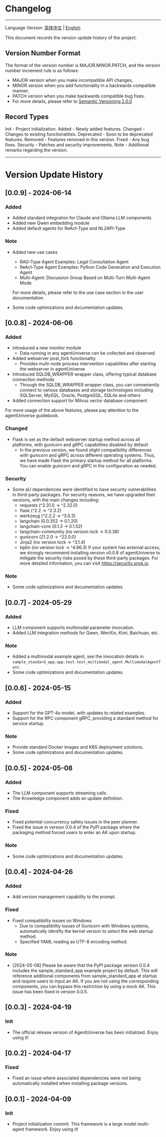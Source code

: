 # Changelog
**************************************
Language Version: [简体中文](CHANGELOG_zh.md) | [English](CHANGELOG.md)

This document records the version update history of the project.

## Version Number Format
The format of the version number is MAJOR.MINOR.PATCH, and the version number increment rule is as follows:
- MAJOR version when you make incompatible API changes,
- MINOR version when you add functionality in a backwards compatible manner,
- PATCH version when you make backwards compatible bug fixes.
- For more details, please refer to [Semantic Versioning 2.0.0](https://semver.org)

## Record Types
Init - Project initialization.
Added - Newly added features.
Changed - Changes to existing functionalities.
Deprecated - Soon to be deprecated features.
Removed - Features removed in this version.
Fixed - Any bug fixes.
Security - Patches and security improvements.
Note - Additional remarks regarding the version.

***************************************************

# Version Update History
## [0.0.9] - 2024-06-14
### Added
- Added standard integration for Claude and Ollama LLM components
- Added new Qwen embedding module
- Added default agents for ReAct-Type and NL2API-Type

### Note
- Added new use cases
  - RAG-Type Agent Examples: Legal Consultation Agent
  - ReAct-Type Agent Examples: Python Code Generation and Execution Agent
  - Multi-Agent: Discussion Group Based on Multi-Turn Multi-Agent Mode

  For more details, please refer to the use case section in the user documentation.
- Some code optimizations and documentation updates.

## [0.0.8] - 2024-06-06
### Added
- Introduced a new monitor module
  - Data running in any agentUniverse can be collected and observed
- Added webserver post_fork functionality
  - Provides multi-node process intervention capabilities after starting the webserver in agentUniverse
- Introduced SQLDB_WRAPPER wrapper class, offering typical database connection methods
  - Through the SQLDB_WRAPPER wrapper class, you can conveniently connect to various databases and storage technologies including SQLServer, MySQL, Oracle, PostgreSQL, SQLite and others
- Added connection support for Milvus vector database component

For more usage of the above features, please pay attention to the agentUniverse guidebook.

### Changed
- Flask is set as the default webserver startup method across all platforms, with gunicorn and gRPC capabilities disabled by default
  - In the previous version, we found slight compatibility differences with gunicorn and gRPC across different operating systems. Thus, we have made Flask the primary startup method for all platforms. You can enable gunicorn and gRPC in the configuration as needed.

### Security
- Some aU dependencies were identified to have security vulnerabilities in third-party packages. For security reasons, we have upgraded their versions, with the main changes including:
  - requests (^2.31.0 -> ^2.32.0)
  - flask (^2.2 -> ^2.3.2)
  - werkzeug (^2.2.2 -> ^3.0.3)
  - langchain (0.0.352 -> 0.1.20)
  - langchain-core (0.1.3 -> 0.1.52)
  - langchain-community (no version lock -> 0.0.38)
  - gunicorn (21.2.0 -> ^22.0.0)
  - Jinja2 (no version lock -> ^3.1.4)
  - tqdm (no version lock -> ^4.66.3)
If your system has external access, we strongly recommend installing version v0.0.8 of agentUniverse to mitigate the security risks posed by these third-party packages. For more detailed information, you can visit https://security.snyk.io.

### Note
- Some code optimizations and documentation updates.

## [0.0.7] - 2024-05-29
### Added
- LLM component supports multimodal parameter invocation.
- Added LLM integration methods for Qwen, WenXin, Kimi, Baichuan, etc.

### Note
- Added a multimodal example agent, see the invocation details in `sample_standard_app.app.test.test_multimodal_agent.MultimodalAgentTest`.
- Some code optimizations and documentation updates.

## [0.0.6] - 2024-05-15
### Added
- Support for the GPT-4o model, with updates to related examples.
- Support for the RPC component gRPC, providing a standard method for service startup.

### Note 
- Provide standard Docker images and K8S deployment solutions.
- Some code optimizations and documentation updates.

## [0.0.5] - 2024-05-08
### Added
- The LLM component supports streaming calls.
- The Knowledge component adds an update definition.

### Fixed
- Fixed potential concurrency safety issues in the peer planner.
- Fixed the issue in version 0.0.4 of the PyPI package where the packaging method forced users to enter an AK upon startup.

### Note 
- Some code optimizations and documentation updates.

## [0.0.4] - 2024-04-26
### Added
- Add version management capability to the prompt.

### Fixed
- Fixed compatibility issues on Windows
  * Due to compatibility issues of Gunicorn with Windows systems, automatically identify the kernel version to select the web startup method.
  * Specified YAML reading as UTF-8 encoding method.

### Note
- [2024-05-08] Please be aware that the PyPI package version 0.0.4 includes the sample_standard_app example project by default. This will reference additional components from sample_standard_app at startup and require users to input an AK. If you are not using the corresponding components, you can bypass this restriction by using a mock AK. This issue has been fixed in version 0.0.5.

## [0.0.3] - 2024-04-19
### Init
- The official release version of AgentUniverse has been initialized. Enjoy using it!

## [0.0.2] - 2024-04-17
### Fixed
- Fixed an issue where associated dependencies were not being automatically installed when installing package versions.

## [0.0.1] - 2024-04-09
### Init
- Project initialization commit. This framework is a large model multi-agent framework. Enjoy using it!